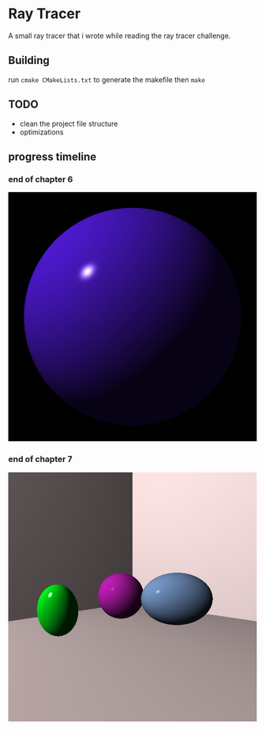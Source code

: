 #  Ray Tracer

A small ray tracer that i wrote while reading the ray tracer challenge.

## Building
run `cmake CMakeLists.txt` to generate the makefile
then `make`

## TODO
- clean the project file structure
- optimizations

## progress timeline 

### end of chapter 6 

<img src="/screenshots/sphere.png"/>

### end of chapter 7

<img src="screenshots/eoc_7.png" />


